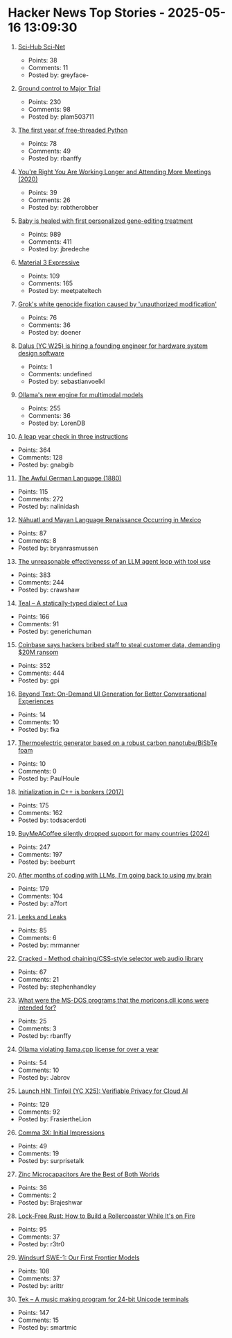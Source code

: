 # Hacker News Top Stories - 2025-05-16 13:09:30

1. [Sci-Hub Sci-Net](https://sci-hub.se/sci-net)
   - Points: 38
   - Comments: 11
   - Posted by: greyface-

2. [Ground control to Major Trial](https://virtualize.sh/blog/ground-control-to-major-trial/)
   - Points: 230
   - Comments: 98
   - Posted by: plam503711

3. [The first year of free-threaded Python](https://labs.quansight.org/blog/free-threaded-one-year-recap)
   - Points: 78
   - Comments: 49
   - Posted by: rbanffy

4. [You're Right You Are Working Longer and Attending More Meetings (2020)](https://www.library.hbs.edu/working-knowledge/you-re-right-you-are-working-longer-and-attending-more-meetings)
   - Points: 39
   - Comments: 26
   - Posted by: robtherobber

5. [Baby is healed with first personalized gene-editing treatment](https://www.nytimes.com/2025/05/15/health/gene-editing-personalized-rare-disorders.html)
   - Points: 989
   - Comments: 411
   - Posted by: jbredeche

6. [Material 3 Expressive](https://design.google/library/expressive-material-design-google-research)
   - Points: 109
   - Comments: 165
   - Posted by: meetpateltech

7. [Grok's white genocide fixation caused by 'unauthorized modification'](https://www.theverge.com/news/668220/grok-white-genocide-south-africa-xai-unauthorized-modification-employee)
   - Points: 76
   - Comments: 36
   - Posted by: doener

8. [Dalus (YC W25) is hiring a founding engineer for hardware system design software](https://www.ycombinator.com/companies/dalus/jobs/oFjdHjD-founding-software-engineer-1)
   - Points: 1
   - Comments: undefined
   - Posted by: sebastianvoelkl

9. [Ollama's new engine for multimodal models](https://ollama.com/blog/multimodal-models)
   - Points: 255
   - Comments: 36
   - Posted by: LorenDB

10. [A leap year check in three instructions](https://hueffner.de/falk/blog/a-leap-year-check-in-three-instructions.html)
   - Points: 364
   - Comments: 128
   - Posted by: gnabgib

11. [The Awful German Language (1880)](https://faculty.georgetown.edu/jod/texts/twain.german.html)
   - Points: 115
   - Comments: 272
   - Posted by: nalinidash

12. [Náhuatl and Mayan Language Renaissance Occurring in Mexico](https://yucatanmagazine.com/mayan-language-renaissance/)
   - Points: 87
   - Comments: 8
   - Posted by: bryanrasmussen

13. [The unreasonable effectiveness of an LLM agent loop with tool use](https://sketch.dev/blog/agent-loop)
   - Points: 383
   - Comments: 244
   - Posted by: crawshaw

14. [Teal – A statically-typed dialect of Lua](https://teal-language.org/)
   - Points: 166
   - Comments: 91
   - Posted by: generichuman

15. [Coinbase says hackers bribed staff to steal customer data, demanding $20M ransom](https://www.cnbc.com/2025/05/15/coinbase-says-hackers-bribed-staff-to-steal-customer-data-and-are-demanding-20-million-ransom.html)
   - Points: 352
   - Comments: 444
   - Posted by: gpi

16. [Beyond Text: On-Demand UI Generation for Better Conversational Experiences](https://blog.fka.dev/blog/2025-05-16-beyond-text-only-ai-on-demand-ui-generation-for-better-conversational-experiences/)
   - Points: 14
   - Comments: 10
   - Posted by: fka

17. [Thermoelectric generator based on a robust carbon nanotube/BiSbTe foam](https://onlinelibrary.wiley.com/doi/10.1002/cey2.650)
   - Points: 10
   - Comments: 0
   - Posted by: PaulHoule

18. [Initialization in C++ is bonkers (2017)](https://blog.tartanllama.xyz/initialization-is-bonkers/)
   - Points: 175
   - Comments: 162
   - Posted by: todsacerdoti

19. [BuyMeACoffee silently dropped support for many countries (2024)](https://zverok.space/blog/2024-08-08-bmac-snafu.html)
   - Points: 247
   - Comments: 197
   - Posted by: beeburrt

20. [After months of coding with LLMs, I'm going back to using my brain](https://albertofortin.com/writing/coding-with-ai)
   - Points: 179
   - Comments: 104
   - Posted by: a7fort

21. [Leeks and Leaks](https://daniel.haxx.se/blog/2025/05/16/leeks-and-leaks/)
   - Points: 85
   - Comments: 6
   - Posted by: mrmanner

22. [Cracked - Method chaining/CSS-style selector web audio library](https://github.com/billorcutt/i_dropped_my_phone_the_screen_cracked)
   - Points: 67
   - Comments: 21
   - Posted by: stephenhandley

23. [What were the MS-DOS programs that the moricons.dll icons were intended for?](https://devblogs.microsoft.com/oldnewthing/20250507-00/?p=111157)
   - Points: 25
   - Comments: 3
   - Posted by: rbanffy

24. [Ollama violating llama.cpp license for over a year](https://github.com/ollama/ollama/issues/3185)
   - Points: 54
   - Comments: 10
   - Posted by: Jabrov

25. [Launch HN: Tinfoil (YC X25): Verifiable Privacy for Cloud AI](undefined)
   - Points: 129
   - Comments: 92
   - Posted by: FrasiertheLion

26. [Comma 3X: Initial Impressions](https://beesbuzz.biz/blog/14719-Comma-3X-Initial-impressions)
   - Points: 49
   - Comments: 19
   - Posted by: surprisetalk

27. [Zinc Microcapacitors Are the Best of Both Worlds](https://spectrum.ieee.org/zinc-microcapacitor)
   - Points: 36
   - Comments: 2
   - Posted by: Brajeshwar

28. [Lock-Free Rust: How to Build a Rollercoaster While It's on Fire](https://yeet.cx/blog/lock-free-rust/)
   - Points: 95
   - Comments: 37
   - Posted by: r3tr0

29. [Windsurf SWE-1: Our First Frontier Models](https://windsurf.com/blog/windsurf-wave-9-swe-1)
   - Points: 108
   - Comments: 37
   - Posted by: arittr

30. [Tek – A music making program for 24-bit Unicode terminals](https://codeberg.org/unspeaker/tek)
   - Points: 147
   - Comments: 15
   - Posted by: smartmic

